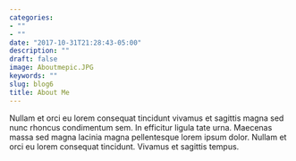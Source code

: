```yaml
---
categories:
- ""
- ""
date: "2017-10-31T21:28:43-05:00"
description: ""
draft: false
image: Aboutmepic.JPG
keywords: ""
slug: blog6
title: About Me 
---
```


Nullam et orci eu lorem consequat tincidunt vivamus et sagittis magna sed nunc rhoncus condimentum sem. In efficitur ligula tate urna. Maecenas massa sed magna lacinia magna pellentesque lorem ipsum dolor. Nullam et orci eu lorem consequat tincidunt. Vivamus et sagittis tempus.